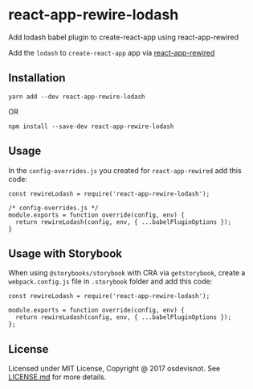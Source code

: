 # react-app-rewire-lodash
Add lodash babel plugin to create-react-app using react-app-rewired

Add the `lodash` to `create-react-app` app via [react-app-rewired](https://github.com/timarney/react-app-rewired)

## Installation
```
yarn add --dev react-app-rewire-lodash
```
OR
```
npm install --save-dev react-app-rewire-lodash
```

## Usage
In the `config-overrides.js` you created for `react-app-rewired` add this code:

```
const rewireLodash = require('react-app-rewire-lodash');

/* config-overrides.js */
module.exports = function override(config, env) {
  return rewireLodash(config, env, { ...babelPluginOptions });
}
```

## Usage with Storybook
When using `@storybooks/storybook` with CRA via `getstorybook`, create a `webpack.config.js` file in `.storybook` folder and add this code:

```
const rewireLodash = require('react-app-rewire-lodash');

module.exports = function override(config, env) {
  return rewireLodash(config, env, { ...babelPluginOptions });
};
```

## License
Licensed under MIT License, Copyright @ 2017 osdevisnot. See [LICENSE.md](LICENSE.md) for more details.
